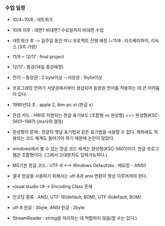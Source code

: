### 수업 일정
- 10/4~10/6 : 네트워크
- 10/6 이후 : 대면? 비대면?
수요일까지 비대면 수업

- 네트워크 후 -> 일주일 동안 미니 프로젝트 진행 예정 /~11/8 : 라즈베리파이, 리눅스 (3주 가량)

- 11/9 ~ 12/17 : final project

- 12/17 : 종강(14일 종강예정)


- 언어
--동양권 : 2 byte이상
--서양권 : 1byte이상
- 프로그래밍 언어가 서양권에서부터 생성되어 동양권 언어를 적용하는 데 큰 어려움이 있다.

- 1980년대 초 : apple 2, ibm-pc xt (한글 x)
- 한글 카드 : HW로 지원되는 한글 표기보드 (조합형 vs 완성형) ==> 완성형(KSC-5601-1987) (ms사의 결정)
- 완성형의 문제 : 한글의 옛날 표기법과 같은 표기법을 사용할 수 없다. 해외에도 적용되는 코드 체계도 들어가야 하기 때문에 논란이 많았다.
- windows에서 볼 수 있는 한글 코드 체계는 완성형(KSC-5601)이다. 한글 프로그램은 조합형이다. (그래서 고대문자도 입력가능하다.)

- MS기본 한글 코드 : UTF-8 <--> Windows Default(ex : 메모장 - ANSI) 
- 결국 한글을 사용하기 위해서는 utf-8과 ansi 변환이 항상 이루어져야 한다.

- visual studio c# -> Encoding Class 존재

- 인코딩 종류 : ANSI, UTF-16(default, BOM), UTF-8(default, BOM)
- utf-8 한글 : 3byte, ANSI 한글 : 2byte


- StreamReader : string을 처리하는 데 적합하지 않음(할 수는 있다.)
